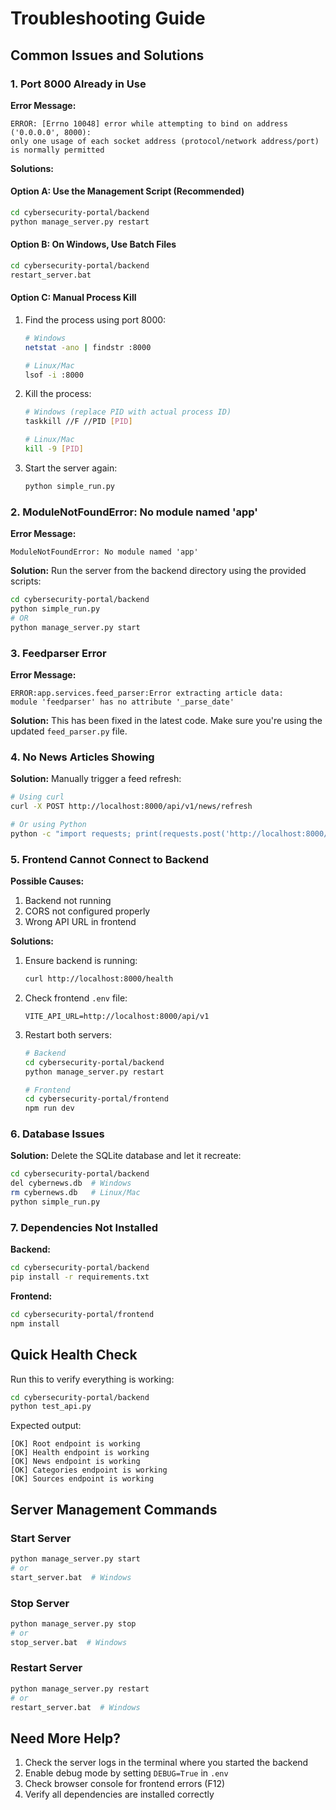 # Troubleshooting Guide

## Common Issues and Solutions

### 1. Port 8000 Already in Use

**Error Message:**
```
ERROR: [Errno 10048] error while attempting to bind on address ('0.0.0.0', 8000):
only one usage of each socket address (protocol/network address/port) is normally permitted
```

**Solutions:**

#### Option A: Use the Management Script (Recommended)
```bash
cd cybersecurity-portal/backend
python manage_server.py restart
```

#### Option B: On Windows, Use Batch Files
```bash
cd cybersecurity-portal/backend
restart_server.bat
```

#### Option C: Manual Process Kill
1. Find the process using port 8000:
   ```bash
   # Windows
   netstat -ano | findstr :8000

   # Linux/Mac
   lsof -i :8000
   ```

2. Kill the process:
   ```bash
   # Windows (replace PID with actual process ID)
   taskkill //F //PID [PID]

   # Linux/Mac
   kill -9 [PID]
   ```

3. Start the server again:
   ```bash
   python simple_run.py
   ```

### 2. ModuleNotFoundError: No module named 'app'

**Error Message:**
```
ModuleNotFoundError: No module named 'app'
```

**Solution:**
Run the server from the backend directory using the provided scripts:
```bash
cd cybersecurity-portal/backend
python simple_run.py
# OR
python manage_server.py start
```

### 3. Feedparser Error

**Error Message:**
```
ERROR:app.services.feed_parser:Error extracting article data:
module 'feedparser' has no attribute '_parse_date'
```

**Solution:**
This has been fixed in the latest code. Make sure you're using the updated `feed_parser.py` file.

### 4. No News Articles Showing

**Solution:**
Manually trigger a feed refresh:
```bash
# Using curl
curl -X POST http://localhost:8000/api/v1/news/refresh

# Or using Python
python -c "import requests; print(requests.post('http://localhost:8000/api/v1/news/refresh').json())"
```

### 5. Frontend Cannot Connect to Backend

**Possible Causes:**
1. Backend not running
2. CORS not configured properly
3. Wrong API URL in frontend

**Solutions:**
1. Ensure backend is running:
   ```bash
   curl http://localhost:8000/health
   ```

2. Check frontend `.env` file:
   ```
   VITE_API_URL=http://localhost:8000/api/v1
   ```

3. Restart both servers:
   ```bash
   # Backend
   cd cybersecurity-portal/backend
   python manage_server.py restart

   # Frontend
   cd cybersecurity-portal/frontend
   npm run dev
   ```

### 6. Database Issues

**Solution:**
Delete the SQLite database and let it recreate:
```bash
cd cybersecurity-portal/backend
del cybernews.db  # Windows
rm cybernews.db   # Linux/Mac
python simple_run.py
```

### 7. Dependencies Not Installed

**Backend:**
```bash
cd cybersecurity-portal/backend
pip install -r requirements.txt
```

**Frontend:**
```bash
cd cybersecurity-portal/frontend
npm install
```

## Quick Health Check

Run this to verify everything is working:
```bash
cd cybersecurity-portal/backend
python test_api.py
```

Expected output:
```
[OK] Root endpoint is working
[OK] Health endpoint is working
[OK] News endpoint is working
[OK] Categories endpoint is working
[OK] Sources endpoint is working
```

## Server Management Commands

### Start Server
```bash
python manage_server.py start
# or
start_server.bat  # Windows
```

### Stop Server
```bash
python manage_server.py stop
# or
stop_server.bat  # Windows
```

### Restart Server
```bash
python manage_server.py restart
# or
restart_server.bat  # Windows
```

## Need More Help?

1. Check the server logs in the terminal where you started the backend
2. Enable debug mode by setting `DEBUG=True` in `.env`
3. Check browser console for frontend errors (F12)
4. Verify all dependencies are installed correctly